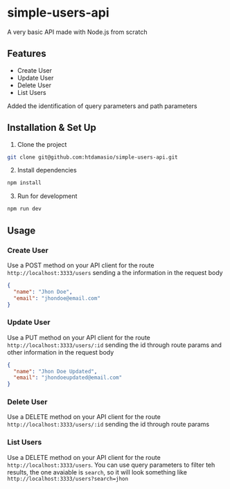 # simple-users-api

A very basic API made with Node.js from scratch 

## Features
- Create User
- Update User
- Delete User
- List Users

Added the identification of query parameters and path parameters

## Installation & Set Up
1. Clone the project
```sh
git clone git@github.com:htdamasio/simple-users-api.git
```

2. Install dependencies
```sh
npm install
```

3. Run for development
```sh
npm run dev
```

## Usage

### Create User
Use a POST method on your API client for the route `http://localhost:3333/users` sending a the information in the request body 
```json
{
  "name": "Jhon Doe",
  "email": "jhondoe@email.com"
}
```

### Update User
Use a PUT method on your API client for the route `http://localhost:3333/users/:id` sending the id through route params and other information in the request body 
```json
{
  "name": "Jhon Doe Updated",
  "email": "jhondoeupdated@email.com"
}
```

### Delete User
Use a DELETE method on your API client for the route `http://localhost:3333/users/:id` sending the id through route params

### List Users
Use a DELETE method on your API client for the route `http://localhost:3333/users`. You can use query parameters to filter teh results, the one avaiable is `search`, so it will look something like `http://localhost:3333/users?search=jhon`
